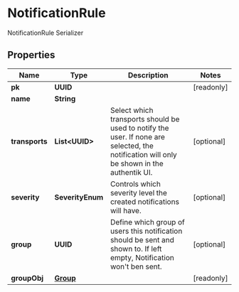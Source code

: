 

# NotificationRule

NotificationRule Serializer

## Properties

| Name | Type | Description | Notes |
|------------ | ------------- | ------------- | -------------|
|**pk** | **UUID** |  |  [readonly] |
|**name** | **String** |  |  |
|**transports** | **List&lt;UUID&gt;** | Select which transports should be used to notify the user. If none are selected, the notification will only be shown in the authentik UI. |  [optional] |
|**severity** | **SeverityEnum** | Controls which severity level the created notifications will have. |  [optional] |
|**group** | **UUID** | Define which group of users this notification should be sent and shown to. If left empty, Notification won&#39;t ben sent. |  [optional] |
|**groupObj** | [**Group**](Group.md) |  |  [readonly] |




